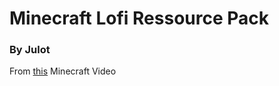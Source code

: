 # Minecraft Lofi Ressource Pack
### By Julot

From [this](https://www.youtube.com/watch?v=jAS-GKmQ_5o) Minecraft Video
